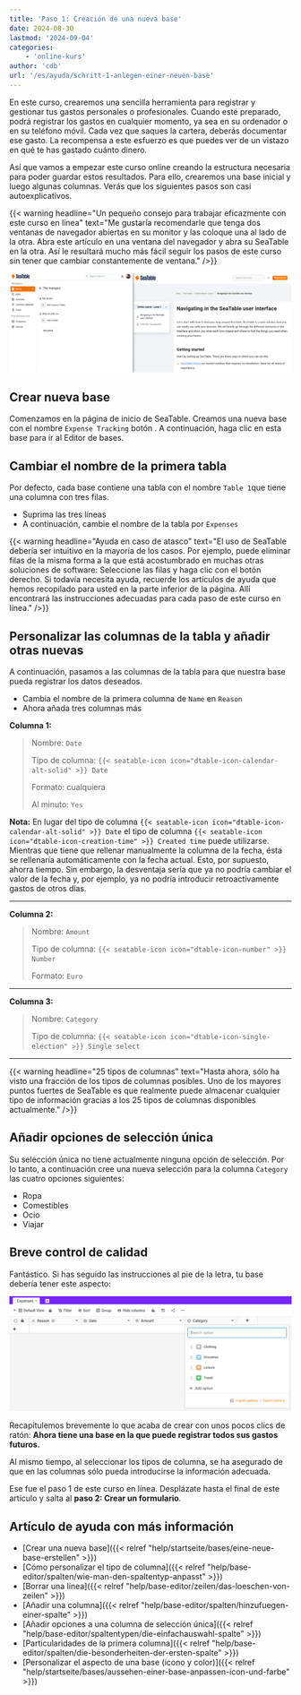 ```yaml
---
title: 'Paso 1: Creación de una nueva base'
date: 2024-08-30
lastmod: '2024-09-04'
categories:
    - 'online-kurs'
author: 'cdb'
url: '/es/ayuda/schritt-1-anlegen-einer-neuen-base'
---
```


En este curso, crearemos una sencilla herramienta para registrar y gestionar tus gastos personales o profesionales. Cuando esté preparado, podrá registrar los gastos en cualquier momento, ya sea en su ordenador o en su teléfono móvil. Cada vez que saques la cartera, deberás documentar ese gasto. La recompensa a este esfuerzo es que puedes ver de un vistazo en qué te has gastado cuánto dinero.

Así que vamos a empezar este curso online creando la estructura necesaria para poder guardar estos resultados. Para ello, crearemos una base inicial y luego algunas columnas. Verás que los siguientes pasos son casi autoexplicativos.

{{< warning  headline="Un pequeño consejo para trabajar eficazmente con este curso en línea"  text="Me gustaría recomendarle que tenga dos ventanas de navegador abiertas en su monitor y las coloque una al lado de la otra. Abra este artículo en una ventana del navegador y abra su SeaTable en la otra. Así le resultará mucho más fácil seguir los pasos de este curso sin tener que cambiar constantemente de ventana." />}}

![](images/level1-browser-window-setup.png)

## Crear nueva base

Comenzamos en la página de inicio de SeaTable. Creamos una nueva base con el nombre `Expense Tracking` botón . A continuación, haga clic en esta base para ir al Editor de bases.

## Cambiar el nombre de la primera tabla

Por defecto, cada base contiene una tabla con el nombre `Table 1`que tiene una columna con tres filas.

- Suprima las tres líneas
- A continuación, cambie el nombre de la tabla por `Expenses`

{{< warning  headline="Ayuda en caso de atasco"  text="El uso de SeaTable debería ser intuitivo en la mayoría de los casos. Por ejemplo, puede eliminar filas de la misma forma a la que está acostumbrado en muchas otras soluciones de software: Seleccione las filas y haga clic con el botón derecho. Si todavía necesita ayuda, recuerde los artículos de ayuda que hemos recopilado para usted en la parte inferior de la página. Allí encontrará las instrucciones adecuadas para cada paso de este curso en línea." />}}

## Personalizar las columnas de la tabla y añadir otras nuevas

A continuación, pasamos a las columnas de la tabla para que nuestra base pueda registrar los datos deseados.

- Cambia el nombre de la primera columna de `Name` en `Reason`
- Ahora añada tres columnas más

**Columna 1:**

> Nombre: `Date`
>
> Tipo de columna: `{{< seatable-icon icon="dtable-icon-calendar-alt-solid" >}} Date`
>
> Formato: cualquiera
>
> Al minuto: `Yes`

**Nota:** En lugar del tipo de columna `{{< seatable-icon icon="dtable-icon-calendar-alt-solid" >}} Date` el tipo de columna `{{< seatable-icon icon="dtable-icon-creation-time" >}} Created time` puede utilizarse. Mientras que tiene que rellenar manualmente la columna de la fecha, ésta se rellenaría automáticamente con la fecha actual. Esto, por supuesto, ahorra tiempo. Sin embargo, la desventaja sería que ya no podría cambiar el valor de la fecha y, por ejemplo, ya no podría introducir retroactivamente gastos de otros días.

---

**Columna 2:**

> Nombre: `Amount`
>
> Tipo de columna: `{{< seatable-icon icon="dtable-icon-number" >}} Number`
>
> Formato: `Euro`

---

**Columna 3:**

> Nombre: `Category`
>
> Tipo de columna: `{{< seatable-icon icon="dtable-icon-single-election" >}} Single select`

---

{{< warning  headline="25 tipos de columnas"  text="Hasta ahora, sólo ha visto una fracción de los tipos de columnas posibles. Uno de los mayores puntos fuertes de SeaTable es que realmente puede almacenar cualquier tipo de información gracias a los 25 tipos de columnas disponibles actualmente." />}}

## Añadir opciones de selección única

Su selección única no tiene actualmente ninguna opción de selección. Por lo tanto, a continuación cree una nueva selección para la columna `Category` las cuatro opciones siguientes:

- Ropa
- Comestibles
- Ocio
- Viajar

## Breve control de calidad

Fantástico. Si has seguido las instrucciones al pie de la letra, tu base debería tener este aspecto:

![](images/level1-expenses-table.png)

Recapitulemos brevemente lo que acaba de crear con unos pocos clics de ratón: **Ahora tiene una base en la que puede registrar todos sus gastos futuros.**

Al mismo tiempo, al seleccionar los tipos de columna, se ha asegurado de que en las columnas sólo pueda introducirse la información adecuada.

Ese fue el paso 1 de este curso en línea. Desplázate hasta el final de este artículo y salta al **paso 2: Crear un formulario**.

## Artículo de ayuda con más información

- [Crear una nueva base]({{< relref "help/startseite/bases/eine-neue-base-erstellen" >}})
- [Cómo personalizar el tipo de columna]({{< relref "help/base-editor/spalten/wie-man-den-spaltentyp-anpasst" >}})
- [Borrar una línea]({{< relref "help/base-editor/zeilen/das-loeschen-von-zeilen" >}})
- [Añadir una columna]({{< relref "help/base-editor/spalten/hinzufuegen-einer-spalte" >}})
- [Añadir opciones a una columna de selección única]({{< relref "help/base-editor/spaltentypen/die-einfachauswahl-spalte" >}})
- [Particularidades de la primera columna]({{< relref "help/base-editor/spalten/die-besonderheiten-der-ersten-spalte" >}})
- [Personalizar el aspecto de una base (icono y color)]({{< relref "help/startseite/bases/aussehen-einer-base-anpassen-icon-und-farbe" >}})
